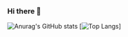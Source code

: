 ### Hi there 👋

![Anurag's GitHub stats](https://github-readme-stats.vercel.app/api?username=SonNguyen25&count_private=true&show_icons=true)
[![Top Langs](https://github-readme-stats.vercel.app/api/top-langs/?username=SonNguyen25)]
<!--
**SonNguyen25/SonNguyen25** is a ✨ _special_ ✨ repository because its `README.md` (this file) appears on your GitHub profile.


Here are some ideas to get you started:

- 🔭 I’m currently working on ...
- 🌱 I’m currently learning ...
- 👯 I’m looking to collaborate on ...
- 🤔 I’m looking for help with ...
- 💬 Ask me about ...
- 📫 How to reach me: ...
- 😄 Pronouns: ...
- ⚡ Fun fact: ...
-->
